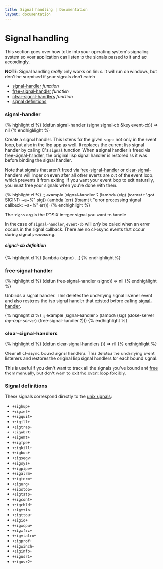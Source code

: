 ```yaml
---
title: Signal handling | Documentation
layout: documentation
---
```


Signal handling
===============
This section goes over how to tie into your operating system's signaling system
so your application can listen to the signals passed to it and act accordingly.

__NOTE__: Signal handling *really* only works on linux. It will run on windows,
but don't be surprised if your signals don't catch.

- [signal-handler](#signal-handler) _function_
- [free-signal-handler](#free-signal-handler) _function_
- [clear-signal-handlers](#clear-signal-handlers) _function_
- [signal definitions](#signal-definitions)

<a id="signal-handler"></a>
### signal-handler
{% highlight cl %}
(defun signal-handler (signo signal-cb &key event-cb))
  => nil
{% endhighlight %}

Create a signal handler. This listens for the given `signo` not only in the 
event loop, but also in the lisp app as well. It replaces the current lisp
signal handler by calling C's `signal` function. When a signal handler is freed
via [free-signal-handler](#free-signal-handler), the original lisp signal
handler is restored as it was before binding the signal handler.

Note that signals that aren't freed via [free-signal-handler](#free-signal-handler)
or [clear-signal-handlers](#clear-signal-handlers) will linger on even after all
other events are out of the event loop, which prevents it from exiting. If you
want your event loop to exit naturally, you must free your signals when you're
done with them.

{% highlight cl %}
;; example
(signal-handler 2 (lambda (sig) (format t "got SIGINT: ~a~%" sig))
                  (lambda (err) (foramt t "error processing signal callback: ~a~%" err)))
{% endhighlight %}

The `signo` arg is the POSIX integer signal you want to handle.

In the case of `signal-handler`, `event-cb` will *only* be called when an error
occurs in the signal callback. There are no cl-async events that occur during
signal processing.

<a id="signal-handler-signal-cb"></a>
##### signal-cb definition
{% highlight cl %}
(lambda (signo) ...)
{% endhighlight %}

<a id="free-signal-handler"></a>
### free-signal-handler
{% highlight cl %}
(defun free-signal-handler (signo))
  => nil
{% endhighlight %}

Unbinds a signal handler. This deletes the underlying signal listener event and
also restores the lisp signal handler that existed before calling
[signal-handler](#signal-handler).

{% highlight cl %}
;; example
(signal-handler 2
  (lambda (sig)
    (close-server *my-app-server*)
    (free-signal-handler 2)))
{% endhighlight %}

<a id="clear-signal-handlers"></a>
### clear-signal-handlers
{% highlight cl %}
(defun clear-signal-handlers ())
  => nil
{% endhighlight %}

Clear all cl-async bound signal handlers. This deletes the underlying event
listeners and restores the original lisp signal handlers for each bound signal.

This is useful if you don't want to track all the signals you've bound and
[free](#free-signal-handler) them manually, but don't want to [exit the event
loop forcibly](/cl-async/base#exit-event-loop).

<a id="signal-definitions"></a>
### Signal definitions
These signals correspond directly to the [unix signals](http://unixhelp.ed.ac.uk/CGI/man-cgi?signal+7):

- `+sighup+`
- `+sigint+`
- `+sigquit+`
- `+sigill+`
- `+sigtrap+`
- `+sigabrt+`
- `+sigemt+`
- `+sigfpe+`
- `+sigkill+`
- `+sigbus+`
- `+sigsegv+`
- `+sigsys+`
- `+sigpipe+`
- `+sigalrm+`
- `+sigterm+`
- `+sigurg+`
- `+sigstop+`
- `+sigtstp+`
- `+sigcont+`
- `+sigchld+`
- `+sigttin+`
- `+sigttou+`
- `+sigio+`
- `+sigxcpu+`
- `+sigxfsz+`
- `+sigvtalrm+`
- `+sigprof+`
- `+sigwinch+`
- `+siginfo+`
- `+sigusr1+`
- `+sigusr2+`
